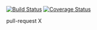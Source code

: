 [![Build Status](https://img.shields.io/travis/VanHumbeeckA/todelete.svg?style=flat-square)](https://travis-ci.org/VanHumbeeckA/todelete)
[![Coverage Status](https://img.shields.io/coveralls/VanHumbeeckA/todelete.svg?style=flat-square)](https://coveralls.io/github/VanHumbeeckA/todelete?branch=master)


pull-request X